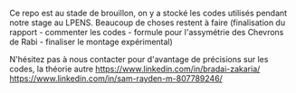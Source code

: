 Ce repo est au stade de brouillon, on y a stocké les codes utilisés pendant notre stage au LPENS.
Beaucoup de choses restent à faire (finalisation du rapport - commenter les codes - formule pour l'assymétrie des Chevrons de Rabi - finaliser le montage expérimental)

N'hésitez pas à nous contacter pour d'avantage de précisions sur les codes, la théorie autre 
https://www.linkedin.com/in/bradai-zakaria/
https://www.linkedin.com/in/sam-rayden-m-807789246/
